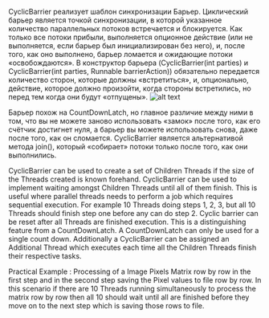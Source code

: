 CyclicBarrier реализует шаблон синхронизации Барьер. 
Циклический барьер является точкой синхронизации, в которой указанное количество параллельных потоков встречается и блокируется.
Как только все потоки прибыли, выполняется опционное действие (или не выполняется, если барьер был инициализирован без него), 
и, после того, как оно выполнено, барьер ломается и ожидающие потоки «освобождаются». 
В конструктор барьера (CyclicBarrier(int parties) и CyclicBarrier(int parties, Runnable barrierAction)) обязательно передается 
количество сторон, которые должны «встретиться», и, опционально, действие, которое должно произойти, когда стороны встретились, 
но перед тем когда они будут «отпущены». 
![alt text](src/main/resources/cyclic-barrier.gif.gif)

Барьер похож на CountDownLatch, но главное различие между ними в том, что вы не можете заново использовать «замок» 
после того, как его счётчик достигнет нуля, а барьер вы можете использовать снова, даже после того, как он сломается. 
CyclicBarrier является альтернативой метода join(), который «собирает» потоки только после того, как они выполнились.

CyclicBarrier can be used to create a set of Children Threads if the size of the Threads created is known forehand. 
CyclicBarrier can be used to implement waiting amongst Children Threads until all of them finish. 
This is useful where parallel threads needs to perform a job which requires sequential execution. 
For example 10 Threads doing steps 1, 2, 3, but all 10 Threads should finish step one before any can do step 2. 
Cyclic barrier can be reset after all Threads are finished execution. 
This is a distinguishing feature from a CountDownLatch. A CountDownLatch can only be used for a single count down. Additionally a CyclicBarrier can be assigned an Additional Thread which executes each time all the Children Threads finish their respective tasks. 

Practical Example : 
Processing of a Image Pixels Matrix row by row in the first step 
and in the second step saving the Pixel values to file row by row. 
In this scenario if there are 10 Threads running simultaneously to process the matrix row by row 
then all 10 should wait until all are finished before they move on to the next step which is saving those rows to file. 